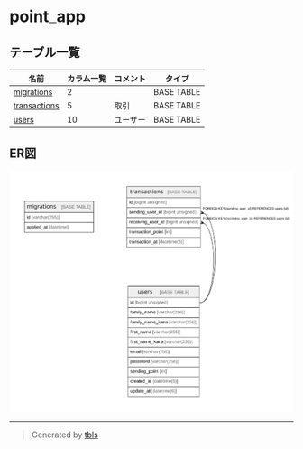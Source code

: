 # point_app

## テーブル一覧

| 名前 | カラム一覧 | コメント | タイプ |
| ---- | ------- | ------- | ---- |
| [migrations](migrations.md) | 2 |  | BASE TABLE |
| [transactions](transactions.md) | 5 | 取引 | BASE TABLE |
| [users](users.md) | 10 | ユーザー | BASE TABLE |

## ER図

![er](schema.svg)

---

> Generated by [tbls](https://github.com/k1LoW/tbls)
